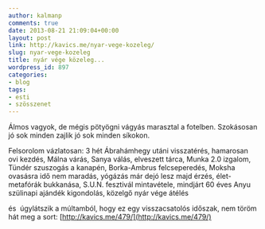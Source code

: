 ```yaml
---
author: kalmanp
comments: true
date: 2013-08-21 21:09:04+00:00
layout: post
link: http://kavics.me/nyar-vege-kozeleg/
slug: nyar-vege-kozeleg
title: nyár vége közeleg...
wordpress_id: 897
categories:
- blog
tags:
- esti
- szösszenet
---
```


Álmos vagyok, de mégis pötyögni vágyás marasztal a fotelben. Szokásosan jó sok minden zajlik jó sok minden síkokon.




Felsorolom vázlatosan: 3 hét Ábrahámhegy utáni visszatérés, hamarosan ovi kezdés, Málna várás, Sanya válás, elveszett tárca, Munka 2.0 izgalom, Tündér szuszogás a kanapén, Borka-Ambrus felcseperedés, Moksha ovasásra idő nem maradás, yógázás már dejó lesz majd érzés, élet-metafórák bukkanása, S.U.N. fesztivál mintavétele, mindjárt 60 éves Anyu szülinapi ajándék kigondolás, közelgő nyár vége átélés




és  úgylátszik a múltamból, hogy ez egy visszacsatolós időszak, nem töröm hát meg a sort: [http://kavics.me/479/](http://kavics.me/479/)

